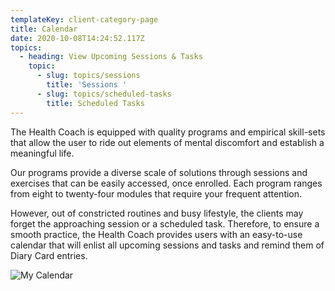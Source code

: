 ```yaml
---
templateKey: client-category-page
title: Calendar
date: 2020-10-08T14:24:52.117Z
topics:
  - heading: View Upcoming Sessions & Tasks
    topic:
      - slug: topics/sessions
        title: 'Sessions '
      - slug: topics/scheduled-tasks
        title: Scheduled Tasks
---
```

The Health Coach is equipped with quality programs and empirical skill-sets that allow the user to ride out elements of mental discomfort and establish a meaningful life. 

Our programs provide a diverse scale of solutions through sessions and exercises that can be easily accessed, once enrolled. Each program ranges from eight to twenty-four modules that require your frequent attention.

However, out of constricted routines and busy lifestyle, the clients may forget the approaching session or a scheduled task. Therefore, to ensure a smooth practice, the Health Coach provides users with an easy-to-use calendar that will enlist all upcoming sessions and tasks and remind them of Diary Card entries.

![My Calendar](/img/my-calendar.jpg "My Calendar")
